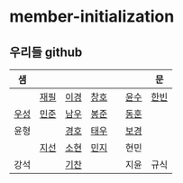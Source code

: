 # member-initialization


## 우리들 github

|샘|  |  |  ||  |문|
|:---:|:---:|:---:|:---:|:---:|:---:|:---:|
|  |[재필](https://github.com/seomyunfeel)|[이경](https://github.com/leekyung91)|[창호](https://github.com/changhonam)||[윤수](https://github.com/susu210)|[한빈](https://github.com/Mombin)|
|[우성](https://github.com/KWS05)|[민준](https://github.com/KimMinJoon)|[남우](https://github.com/NamWoo)|[봉준](https://github.com/iambongjun)||[동훈](https://github.com/Baccas-Kim?tab=repositories)||
|윤형|  |[경호](https://github.com/bkh751)|[태우](https://github.com/taewookimmr)||[보경](https://github.com/boku-kim)||
|  |[지선](https://github.com/LJSsun)|[소현](https://github.com/So-Is-Cow)|[민지](https://github.com/youminji)||현민||
|강석|  |[기찬](https://github.com/allowme2)|  ||지윤|규식|

<!--
* 최초시작 25명
  * 취업성공 - 상현(3주차) 
  * 중간포기 - 1명(2주차)
* 현재 총원 23명
[용준](https://github.com/chrno0621)
--!>


